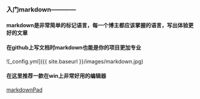 ### 入门markdown————
#### markdown是非常简单的标记语言，每一个博主都应该掌握的语言，写出体验更好的文章

#### 在github上写文档时markdown也能是你的项目更加专业

![_config.yml]({{ site.baseurl }}/images/markdown.jpg)

#### 在这里推荐一款在win上非常好用的编辑器
[markdownPad](http://markdownpad.com/)